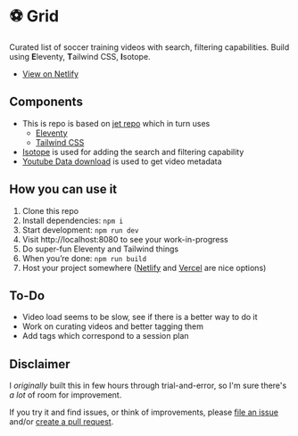 # ⚽ Grid
Curated list of soccer training videos with search, filtering capabilities. Build using **E**leventy, **T**ailwind CSS, **I**sotope.
* [View on Netlify](https://soccer-grid.netlify.app/)

## Components
* This is repo is based on [jet repo](https://github.com/marcamos/jet/) which in turn uses
    * [Eleventy](https://www.11ty.dev/)
    * [Tailwind CSS](https://tailwindcss.com/)
* [Isotope](https://isotope.metafizzy.co/) is used for adding the search and filtering capability
* [Youtube Data download](https://mattw.io/youtube-metadata/bulk) is used to get video metadata

## How you can use it
1. Clone this repo
2. Install dependencies: `npm i`
3. Start development: `npm run dev`
4. Visit http://localhost:8080 to see your work-in-progress
5. Do super-fun Eleventy and Tailwind things
6. When you’re done: `npm run build`
7. Host your project somewhere ([Netlify](https://www.netlify.com/) and [Vercel](https://vercel.com/) are nice options)

## To-Do
* Video load seems to be slow, see if there is a better way to do it
* Work on curating videos and better tagging them
* Add tags which correspond to a session plan

## Disclaimer
I _originally_ built this in few hours through trial-and-error, so I'm sure there's _a lot_ of room for improvement.

If you try it and find issues, or think of improvements, please [file an issue](https://github.com/nimblestart/soccer-grid/issues/new) and/or [create a pull request](https://docs.github.com/en/free-pro-team@latest/github/collaborating-with-issues-and-pull-requests/creating-a-pull-request).
<!---just
cd soccer-grid
git config user.name "nimblestart O"
git config user.email nimble.start@gmail.com
--->